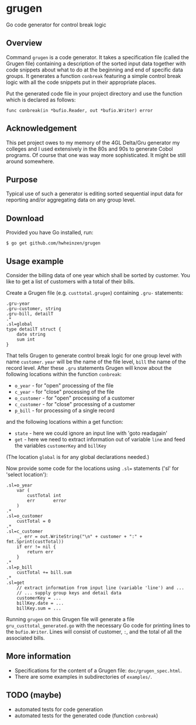 # grugen
Go code generator for control break logic


## Overview
Command `grugen` is a code generator. It takes a specification file (called the Grugen file) containing a description of the sorted input data together with code snippets about what to do at the beginning and end of specific data groups. It generates a function `conbreak` featuring a simple control break logic with all the code snippets put in their appropriate places.

Put the generated code file in your project directory and use the function which is declared as follows:

`func conbreak(in *bufio.Reader, out *bufio.Writer) error`


## Acknowledgement
This pet project owes to my memory of the 4GL Delta/Gru generator my colleges and I used extensively in the 80s and 90s to generate Cobol programs. Of course that one was way more sophisticated. It might be still around somewhere.


## Purpose
Typical use of such a generator is editing sorted sequential input data for reporting and/or aggregating data on any group level.


## Download
Provided you have Go installed, run:

`$ go get github.com/hwheinzen/grugen`


## Usage example
Consider the billing data of one year which shall be sorted by customer.
You like to get a list of customers with a total of their bills.

Create a Grugen file (e.g. `custtotal.grugen`) containing `.gru-` statements:
```
.gru-year
.gru-customer, string
.gru-bill, detailT
.*
.sl=global
type detailT struct {
	date string
	sum int
}
```

That tells Grugen to generate control break logic for one group level
with name `customer`. `year` will be the name of the file level,
`bill` the name of the record level.
After these `.gru` statements Grugen will know about the following
locations within the function `conbreak`:
- `o_year`	- for "open" processing of the file
- `c_year`	- for "close" processing of the file
- `o_customer`	- for "open" processing of a customer
- `c_customer`	- for "close" processing of a customer
- `p_bill`	- for processing of a single record

and the following locations within a get function: 
- `state`	- here we could ignore an input line with 'goto readagain'
- `get`		- here we need to extract information out of variable `line` and feed the variables `customerKey` and `billKey`

(The location `global` is for any global declarations needed.)

Now provide some code for the locations using `.sl=` statements
('sl' for 'select location'):
```
.sl=o_year
	var (
		custTotal int
		err       error
	)
.*
.sl=o_customer
	custTotal = 0
.*
.sl=c_customer
	_, err = out.WriteString("\n" + customer + ":" + fmt.Sprint(custTotal))
	if err != nil {
		return err
	}
.*
.sl=p_bill
	custTotal += bill.sum
.*
.sl=get
	// extract information from input line (variable 'line') and ...
	// ... supply group keys and detail data
	customerKey = ...
	billKey.date = ...
	billKey.sum = ...
```
Running `grugen` on this Grugen file will generate a file `gru_custtotal_generated.go` with
the necessary Go code for printing lines to the `bufio.Writer`. Lines
will consist of customer, `:`, and the total of all the associated bills.


## More information
- Specifications for the content of a Grugen file: `doc/grugen_spec.html`.
- There are some examples in subdirectories of `examples/`.


## TODO (maybe)
- automated tests for code generation
- automated tests for the generated code (function `conbreak`)

